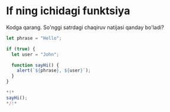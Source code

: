 
# If ning ichidagi funktsiya

Kodga qarang. So'nggi satrdagi chaqiruv natijasi qanday bo'ladi?

```js run
let phrase = "Hello";

if (true) {
  let user = "John";

  function sayHi() {
    alert(`${phrase}, ${user}`);
  }
}

*!*
sayHi();
*/!*
```
